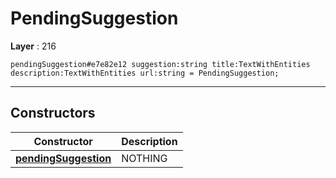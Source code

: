 # PendingSuggestion

**Layer** : 216

```tl
pendingSuggestion#e7e82e12 suggestion:string title:TextWithEntities description:TextWithEntities url:string = PendingSuggestion;
```

---

## Constructors

| Constructor | Description |
| :---: | :--- |
| [**pendingSuggestion**](constructor/pendingSuggestion) | NOTHING |